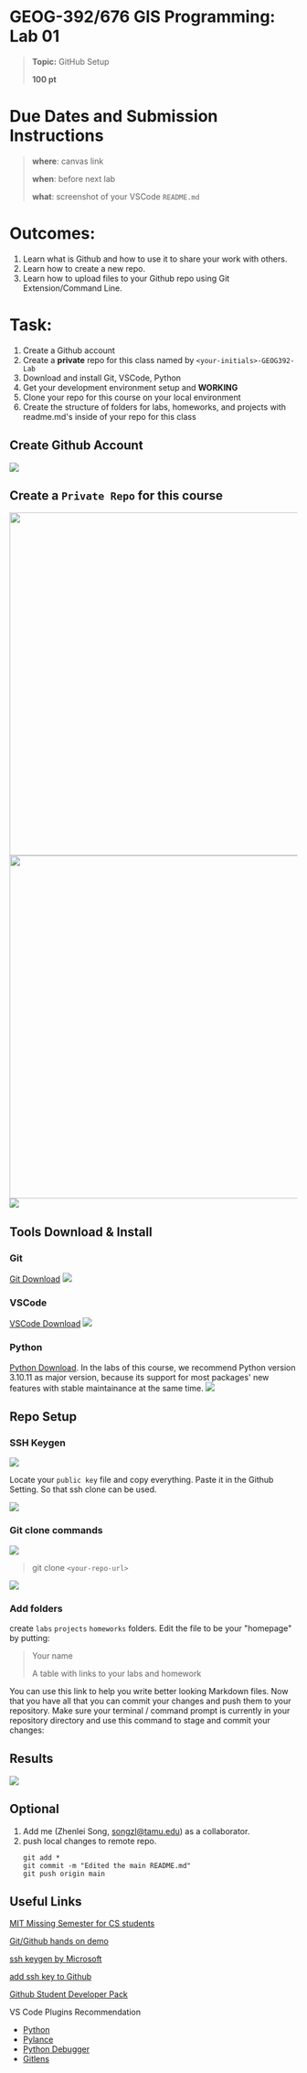 # GEOG-392/676 GIS Programming: Lab 01 
>**Topic:** GitHub Setup
>
>**100 pt**
> 
# Due Dates and Submission Instructions
> **where**: canvas link
> 
> **when**: before next lab
>
> **what**: screenshot of your VSCode `README.md`
# **Outcomes:** 
1. Learn what is Github and how to use it to share your work with others. 
2. Learn how to create a new repo.
3. Learn how to upload files to your Github repo using Git Extension/Command Line.


# **Task:** 
1. Create a Github account
2. Create a **private** repo for this class named by `<your-initials>-GEOG392-Lab`
3. Download and install Git, VSCode, Python
4. Get your development environment setup and **WORKING**
5. Clone your repo for this course on your local environment
6. Create the structure of folders for labs, homeworks, and projects with readme.md's inside of your repo for this class

## **Create Github Account**
<img src="../Images/lab01/lab01-githubHomepage.png">

## **Create a `Private Repo` for this course**
<img src="../Images/lab01/lab01-createrepo-1.png" height="600">
<img src="../Images/lab01/lab01-createrepo-2.png" height="600">
<img src="../Images/lab01/lab01-createrepo-3.png">

## **Tools Download & Install**
### Git
[Git Download](https://git-scm.com/downloads)
<img src="../Images/lab01/lab01-git-download.png">

### VSCode
[VSCode Download](https://code.visualstudio.com/download)
<img src="../Images/lab01/lab01-vscode-download.png">

### Python
[Python Download](https://www.python.org/downloads/release/python-31011/). In the labs of this course, we recommend Python version 3.10.11 as major version, because its support for most packages' new features with stable maintainance at the same time. 
<img src="../Images/lab01/lab01-python-download.png">

## **Repo Setup**
### SSH Keygen
<img src="../Images/lab01/lab01-sshkeygen.png">

Locate your `public key` file and copy everything.
Paste it in the Github Setting. So that ssh clone can be used.

<img src="../Images/lab01/lab01-addsshkey.png">

### Git clone commands
<img src="../Images/lab01/lab01-git-clone-1.png">

> git clone `<your-repo-url>`

<img src="../Images/lab01/lab01-git-clone-2.png">

### Add folders
create `labs` `projects` `homeworks` folders.
Edit the file to be your "homepage" by putting:

> Your name
> 
> A table with links to your labs and homework

You can use this link to help you write better looking Markdown files. Now that you have all that you can commit your changes and push them to your repository. Make sure your terminal / command prompt is currently in your repository directory and use this command to stage and commit your changes:

## Results

<img src="../Images/lab01/lab01-Result-1.png">

## Optional

1. Add me (Zhenlei Song, songzl@tamu.edu) as a collaborator.
2. push local changes to remote repo.
    ```shell
    git add *
    git commit -m "Edited the main README.md"
    git push origin main
    ```

## Useful Links
[MIT Missing Semester for CS students](https://missing.csail.mit.edu/)

[Git/Github hands on demo](https://docs.google.com/presentation/d/1_iuZPqEGW1sJgOoJnj5CYeFAvgiRIKOIE1FzqvZ7t7Q/edit?usp=sharing)

[ssh keygen by Microsoft](https://learn.microsoft.com/en-us/windows-server/administration/openssh/openssh_keymanagement)

[add ssh key to Github](https://docs.github.com/en/authentication/connecting-to-github-with-ssh/generating-a-new-ssh-key-and-adding-it-to-the-ssh-agent)

[Github Student Developer Pack](https://education.github.com/pack)

VS Code Plugins Recommendation
- [Python](https://marketplace.visualstudio.com/items?itemName=ms-python.python)
- [Pylance](https://marketplace.visualstudio.com/items?itemName=ms-python.vscode-pylance)
- [Python Debugger](https://marketplace.visualstudio.com/items?itemName=ms-python.debugpy)
- [Gitlens](https://marketplace.visualstudio.com/items?itemName=eamodio.gitlens)